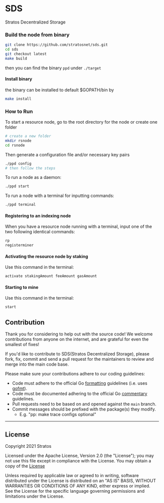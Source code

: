 # SDS
Stratos Decentralized Storage

### Build the node from binary
```bash
git clone https://github.com/stratosnet/sds.git
cd sds
git checkout latest
make build
```
then you can find the binary `ppd` under `./target`
#### Install binary
the binary can be installed to default $GOPATH/bin by  
```bash
make install
```

### How to Run
To start a resource node, go to the root directory for the node or create one folder 
```bash
# create a new folder 
mkdir rsnode
cd rsnode
```

Then generate a configuration file and/or necessary key pairs
```bash
./ppd config
# then follow the steps
```

To run a node as a daemon:
```bash
./ppd start
```

To run a node with a terminal for inputting commands: 
```bash
./ppd terminal
```

#### Registering to an indexing node
When you have a resource node running with a terminal, input one of the two following identical commands:
```bash
rp
registerminer
```

#### Activating the resource node by staking
Use this command in the terminal:
```bash
activate stakingAmount feeAmount gasAmount
```

#### Starting to mine
Use this command in the terminal:
```bash
start
```


## Contribution

Thank you for considering to help out with the source code! We welcome contributions
from anyone on the internet, and are grateful for even the smallest of fixes!

If you'd like to contribute to SDS(Stratos Decentralized Storage), please fork, fix, commit and send a pull request
for the maintainers to review and merge into the main code base.

Please make sure your contributions adhere to our coding guidelines:

* Code must adhere to the official Go [formatting](https://golang.org/doc/effective_go.html#formatting)
  guidelines (i.e. uses [gofmt](https://golang.org/cmd/gofmt/)).
* Code must be documented adhering to the official Go [commentary](https://golang.org/doc/effective_go.html#commentary)
  guidelines.
* Pull requests need to be based on and opened against the `main` branch.
* Commit messages should be prefixed with the package(s) they modify.
    * E.g. "pp: make trace configs optional"

--- ---

## License

Copyright 2021 Stratos

Licensed under the Apache License, Version 2.0 (the "License");
you may not use this file except in compliance with the License.
You may obtain a copy of the [License](http://www.apache.org/licenses/LICENSE-2.0)

Unless required by applicable law or agreed to in writing, software
distributed under the License is distributed on an "AS IS" BASIS,
WITHOUT WARRANTIES OR CONDITIONS OF ANY KIND, either express or implied.
See the License for the specific language governing permissions and
limitations under the License.